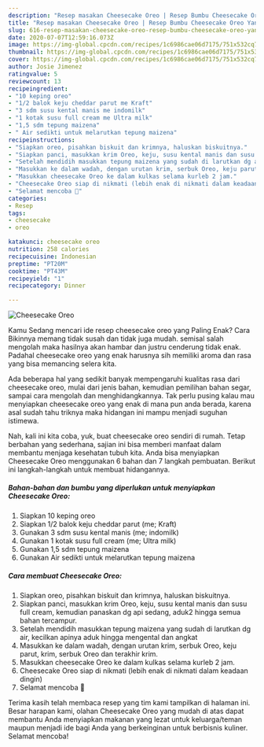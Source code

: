 ```yaml
---
description: "Resep masakan Cheesecake Oreo | Resep Bumbu Cheesecake Oreo Yang Enak Dan Mudah"
title: "Resep masakan Cheesecake Oreo | Resep Bumbu Cheesecake Oreo Yang Enak Dan Mudah"
slug: 616-resep-masakan-cheesecake-oreo-resep-bumbu-cheesecake-oreo-yang-enak-dan-mudah
date: 2020-07-07T12:59:16.073Z
image: https://img-global.cpcdn.com/recipes/1c6986cae06d7175/751x532cq70/cheesecake-oreo-foto-resep-utama.jpg
thumbnail: https://img-global.cpcdn.com/recipes/1c6986cae06d7175/751x532cq70/cheesecake-oreo-foto-resep-utama.jpg
cover: https://img-global.cpcdn.com/recipes/1c6986cae06d7175/751x532cq70/cheesecake-oreo-foto-resep-utama.jpg
author: Josie Jimenez
ratingvalue: 5
reviewcount: 13
recipeingredient:
- "10 keping oreo"
- "1/2 balok keju cheddar parut me Kraft"
- "3 sdm susu kental manis me indomilk"
- "1 kotak susu full cream me Ultra milk"
- "1,5 sdm tepung maizena"
- " Air sedikti untuk melarutkan tepung maizena"
recipeinstructions:
- "Siapkan oreo, pisahkan biskuit dan krimnya, haluskan biskuitnya."
- "Siapkan panci, masukkan krim Oreo, keju, susu kental manis dan susu full cream, kemudian panaskan dg api sedang, aduk2 hingga semua bahan tercampur."
- "Setelah mendidih masukkan tepung maizena yang sudah di larutkan dg air, kecilkan apinya aduk hingga mengental dan angkat"
- "Masukkan ke dalam wadah, dengan urutan krim, serbuk Oreo, keju parut, krim, serbuk Oreo dan terakhir krim."
- "Masukkan cheesecake Oreo ke dalam kulkas selama kurleb 2 jam."
- "Cheesecake Oreo siap di nikmati (lebih enak di nikmati dalam keadaan dingin)"
- "Selamat mencoba 🥰"
categories:
- Resep
tags:
- cheesecake
- oreo

katakunci: cheesecake oreo 
nutrition: 258 calories
recipecuisine: Indonesian
preptime: "PT20M"
cooktime: "PT43M"
recipeyield: "1"
recipecategory: Dinner

---
```



![Cheesecake Oreo](https://img-global.cpcdn.com/recipes/1c6986cae06d7175/751x532cq70/cheesecake-oreo-foto-resep-utama.jpg)

Kamu Sedang mencari ide resep cheesecake oreo yang Paling Enak? Cara Bikinnya memang tidak susah dan tidak juga mudah. semisal salah mengolah maka hasilnya akan hambar dan justru cenderung tidak enak. Padahal cheesecake oreo yang enak harusnya sih memiliki aroma dan rasa yang bisa memancing selera kita.

Ada beberapa hal yang sedikit banyak mempengaruhi kualitas rasa dari cheesecake oreo, mulai dari jenis bahan, kemudian pemilihan bahan segar, sampai cara mengolah dan menghidangkannya. Tak perlu pusing kalau mau menyiapkan cheesecake oreo yang enak di mana pun anda berada, karena asal sudah tahu triknya maka hidangan ini mampu menjadi suguhan istimewa.




Nah, kali ini kita coba, yuk, buat cheesecake oreo sendiri di rumah. Tetap berbahan yang sederhana, sajian ini bisa memberi manfaat dalam membantu menjaga kesehatan tubuh kita. Anda bisa menyiapkan Cheesecake Oreo menggunakan 6 bahan dan 7 langkah pembuatan. Berikut ini langkah-langkah untuk membuat hidangannya.

<!--inarticleads1-->

##### Bahan-bahan dan bumbu yang diperlukan untuk menyiapkan Cheesecake Oreo:

1. Siapkan 10 keping oreo
1. Siapkan 1/2 balok keju cheddar parut (me; Kraft)
1. Gunakan 3 sdm susu kental manis (me; indomilk)
1. Gunakan 1 kotak susu full cream (me; Ultra milk)
1. Gunakan 1,5 sdm tepung maizena
1. Gunakan  Air sedikti untuk melarutkan tepung maizena




<!--inarticleads2-->

##### Cara membuat Cheesecake Oreo:

1. Siapkan oreo, pisahkan biskuit dan krimnya, haluskan biskuitnya.
1. Siapkan panci, masukkan krim Oreo, keju, susu kental manis dan susu full cream, kemudian panaskan dg api sedang, aduk2 hingga semua bahan tercampur.
1. Setelah mendidih masukkan tepung maizena yang sudah di larutkan dg air, kecilkan apinya aduk hingga mengental dan angkat
1. Masukkan ke dalam wadah, dengan urutan krim, serbuk Oreo, keju parut, krim, serbuk Oreo dan terakhir krim.
1. Masukkan cheesecake Oreo ke dalam kulkas selama kurleb 2 jam.
1. Cheesecake Oreo siap di nikmati (lebih enak di nikmati dalam keadaan dingin)
1. Selamat mencoba 🥰




Terima kasih telah membaca resep yang tim kami tampilkan di halaman ini. Besar harapan kami, olahan Cheesecake Oreo yang mudah di atas dapat membantu Anda menyiapkan makanan yang lezat untuk keluarga/teman maupun menjadi ide bagi Anda yang berkeinginan untuk berbisnis kuliner. Selamat mencoba!
